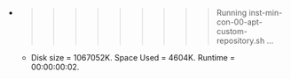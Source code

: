 * >>>>>>>>> Running inst-min-con-00-apt-custom-repository.sh ...
  * Disk size = 1067052K. Space Used = 4604K. Runtime = 00:00:00:02.
